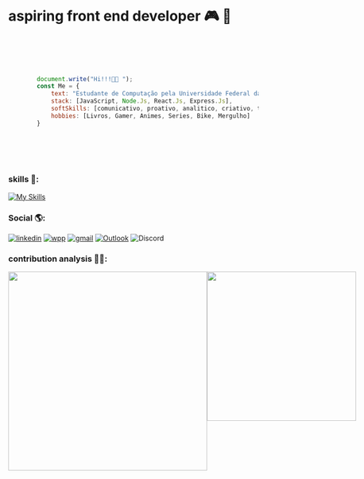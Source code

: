


# aspiring front end developer 🎮 🚀 


```javascript


   
        
        
        document.write("Hi!!!👋🏼 ");
        const Me = {
            text: "Estudante de Computação pela Universidade Federal da Bahia e Estudante de Análise e Desenvolvimento de sistemas pela Universidade Salvador. 📚 ",
            stack: [JavaScript, Node.Js, React.Js, Express.Js],
            softSkills: [comunicativo, proativo, analitico, criativo, trabalho em equipe, resolução de problemas],
            hobbies: [Livros, Gamer, Animes, Series, Bike, Mergulho]
        }



    
         
```


### skills 🧩:
[![My Skills](https://skillicons.dev/icons?i=js,html,css,react,express,bootstrap,vue,webpack,python,nodejs,jest,linux,netlify,postman)](https://skillicons.dev)




###     Social 🌎:
[![linkedin](https://img.shields.io/badge/LinkedIn-0077B5?style=for-the-badge&logo=linkedin&logoColor=white)](https://www.linkedin.com/in/caique-menezes-491930214/)
[![wpp](https://img.shields.io/badge/WhatsApp-25D366?style=for-the-badge&logo=whatsapp&logoColor=white)](https://wa.me/5571988372142)
[![gmail](https://img.shields.io/badge/Gmail-D14836?style=for-the-badge&logo=gmail&logoColor=white)](mailto:caiqueznk@gmail.com)
[![Outlook](https://img.shields.io/badge/Microsoft_Outlook-0078D4?style=for-the-badge&logo=microsoft-outlook&logoColor=white)](mailto:caiquemenezes1@outlook.com)
![Discord](https://img.shields.io/badge/Discord-%235865F2.svg?style=for-the-badge&logo=discord&logoColor=white)

### contribution analysis 👨‍💻:
<div style="display:flex; justify-content: space-between;">
    <img src="https://github-readme-stats.vercel.app/api?username=caiquedevjs&show_icons=true&theme=tokyonight" width="400px" />
    <img src="https://github-readme-stats.vercel.app/api/top-langs/?username=caiquedevjs&layout=compact&theme=tokyonight" width="300px" />
</div>







